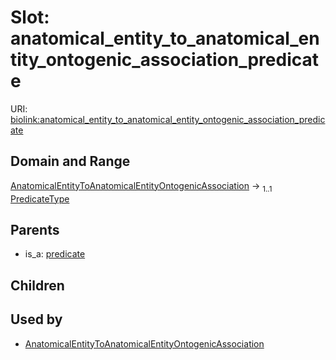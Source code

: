 
# Slot: anatomical_entity_to_anatomical_entity_ontogenic_association_predicate




URI: [biolink:anatomical_entity_to_anatomical_entity_ontogenic_association_predicate](https://w3id.org/biolink/vocab/anatomical_entity_to_anatomical_entity_ontogenic_association_predicate)


## Domain and Range

[AnatomicalEntityToAnatomicalEntityOntogenicAssociation](AnatomicalEntityToAnatomicalEntityOntogenicAssociation.md) &#8594;  <sub>1..1</sub> [PredicateType](types/PredicateType.md)

## Parents

 *  is_a: [predicate](predicate.md)

## Children


## Used by

 * [AnatomicalEntityToAnatomicalEntityOntogenicAssociation](AnatomicalEntityToAnatomicalEntityOntogenicAssociation.md)
